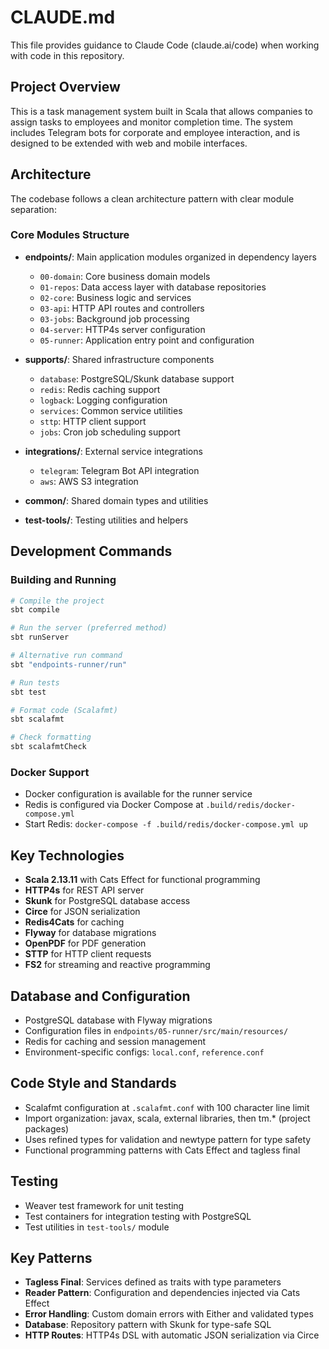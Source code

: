 # CLAUDE.md

This file provides guidance to Claude Code (claude.ai/code) when working with code in this repository.

## Project Overview

This is a task management system built in Scala that allows companies to assign tasks to employees and monitor completion time. The system includes Telegram bots for corporate and employee interaction, and is designed to be extended with web and mobile interfaces.

## Architecture

The codebase follows a clean architecture pattern with clear module separation:

### Core Modules Structure
- **endpoints/**: Main application modules organized in dependency layers
  - `00-domain`: Core business domain models
  - `01-repos`: Data access layer with database repositories
  - `02-core`: Business logic and services
  - `03-api`: HTTP API routes and controllers
  - `03-jobs`: Background job processing
  - `04-server`: HTTP4s server configuration
  - `05-runner`: Application entry point and configuration

- **supports/**: Shared infrastructure components
  - `database`: PostgreSQL/Skunk database support
  - `redis`: Redis caching support
  - `logback`: Logging configuration
  - `services`: Common service utilities
  - `sttp`: HTTP client support
  - `jobs`: Cron job scheduling support

- **integrations/**: External service integrations
  - `telegram`: Telegram Bot API integration
  - `aws`: AWS S3 integration

- **common/**: Shared domain types and utilities
- **test-tools/**: Testing utilities and helpers

## Development Commands

### Building and Running
```bash
# Compile the project
sbt compile

# Run the server (preferred method)
sbt runServer

# Alternative run command
sbt "endpoints-runner/run"

# Run tests
sbt test

# Format code (Scalafmt)
sbt scalafmt

# Check formatting
sbt scalafmtCheck
```

### Docker Support
- Docker configuration is available for the runner service
- Redis is configured via Docker Compose at `.build/redis/docker-compose.yml`
- Start Redis: `docker-compose -f .build/redis/docker-compose.yml up`

## Key Technologies

- **Scala 2.13.11** with Cats Effect for functional programming
- **HTTP4s** for REST API server
- **Skunk** for PostgreSQL database access
- **Circe** for JSON serialization
- **Redis4Cats** for caching
- **Flyway** for database migrations
- **OpenPDF** for PDF generation
- **STTP** for HTTP client requests
- **FS2** for streaming and reactive programming

## Database and Configuration

- PostgreSQL database with Flyway migrations
- Configuration files in `endpoints/05-runner/src/main/resources/`
- Redis for caching and session management
- Environment-specific configs: `local.conf`, `reference.conf`

## Code Style and Standards

- Scalafmt configuration at `.scalafmt.conf` with 100 character line limit
- Import organization: javax, scala, external libraries, then tm.* (project packages)
- Uses refined types for validation and newtype pattern for type safety
- Functional programming patterns with Cats Effect and tagless final

## Testing

- Weaver test framework for unit testing
- Test containers for integration testing with PostgreSQL
- Test utilities in `test-tools/` module

## Key Patterns

- **Tagless Final**: Services defined as traits with type parameters
- **Reader Pattern**: Configuration and dependencies injected via Cats Effect
- **Error Handling**: Custom domain errors with Either and validated types
- **Database**: Repository pattern with Skunk for type-safe SQL
- **HTTP Routes**: HTTP4s DSL with automatic JSON serialization via Circe